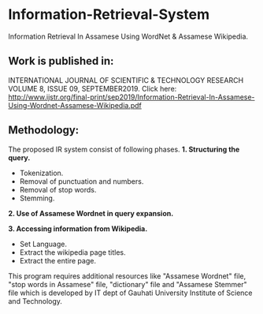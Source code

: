 # Information-Retrieval-System
Information Retrieval In Assamese Using WordNet &amp; Assamese Wikipedia.

## Work is published in:
INTERNATIONAL JOURNAL OF SCIENTIFIC & TECHNOLOGY RESEARCH VOLUME 8, ISSUE 09, SEPTEMBER2019.
Click here: http://www.ijstr.org/final-print/sep2019/Information-Retrieval-In-Assamese-Using-Wordnet-Assamese-Wikipedia.pdf

## Methodology:

The proposed IR system consist of following phases.
**1. Structuring the query.**
- Tokenization.
- Removal of punctuation and numbers.
- Removal of stop words.
- Stemming.
		
**2. Use of Assamese Wordnet in query expansion.**

**3. Accessing information from Wikipedia.**
- Set Language.
- Extract the wikipedia page titles.
- Extract the entire page.
  
This program requires additional resources like "Assamese Wordnet" file, "stop words in Assamese" file, "dictionary" file and "Assamese Stemmer" file which is developed by IT dept of Gauhati University Institute of Science and Technology.
